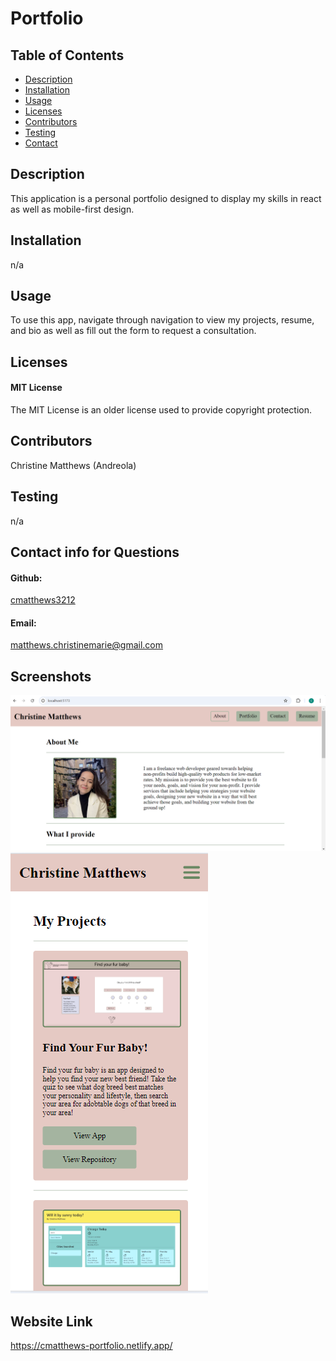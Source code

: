 
# Portfolio

## Table of Contents
- [Description](#description)
- [Installation](#installation)
- [Usage](#usage)
- [Licenses](#licenses)
- [Contributors](#contributors)
- [Testing](#testing)
- [Contact](#contact-info-for-questions)

## Description
This application is a personal portfolio designed to display my skills in react as well as mobile-first design.

## Installation
n/a

## Usage
To use this app, navigate through navigation to view my projects, resume, and bio as well as fill out the form to request a consultation.

## Licenses
#### MIT License
The MIT License is an older license used to provide copyright protection.

## Contributors
Christine Matthews (Andreola)

## Testing
n/a

## Contact info for Questions
#### Github: 
<a href="https://github.com/cmatthews3212">cmatthews3212</a>

#### Email: 
<a href="mailto: matthews.christinemarie@gmail.com">matthews.christinemarie@gmail.com</a>

## Screenshots
<img src="./src/assets/projectImgs/portfolio-desktop.png">
<img src="./src/assets/projectImgs/portfolio-mobile.png">

## Website Link
https://cmatthews-portfolio.netlify.app/
